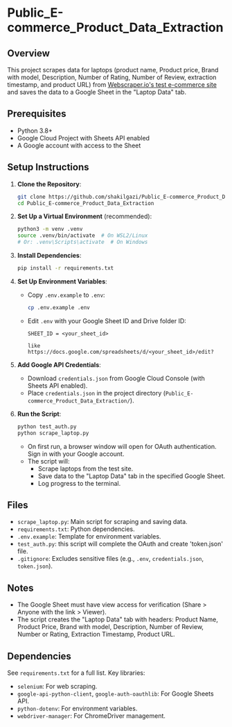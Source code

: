 # Public_E-commerce_Product_Data_Extraction

## Overview

This project scrapes data for laptops (product name, Product price, Brand with model, Description, Number of Rating, Number of Review, extraction timestamp, and product URL) from [Webscraper.io's test e-commerce site](https://webscraper.io/test-sites/e-commerce/allinone/computers/laptops) and saves the data to a Google Sheet in the "Laptop Data" tab.

## Prerequisites

- Python 3.8+
- Google Cloud Project with Sheets API enabled
- A Google account with access to the Sheet

## Setup Instructions

1.  **Clone the Repository**:

    ```bash
    git clone https://github.com/shakilgazi/Public_E-commerce_Product_Data_Extraction.git
    cd Public_E-commerce_Product_Data_Extraction
    ```

2.  **Set Up a Virtual Environment** (recommended):

    ```bash
    python3 -m venv .venv
    source .venv/bin/activate  # On WSL2/Linux
    # Or: .venv\Scripts\activate  # On Windows
    ```

3.  **Install Dependencies**:

    ```bash
    pip install -r requirements.txt
    ```

4.  **Set Up Environment Variables**:

    - Copy `.env.example` to `.env`:
      ```bash
      cp .env.example .env
      ```
    - Edit `.env` with your Google Sheet ID and Drive folder ID:

      ```plaintext
      SHEET_ID = <your_sheet_id>

      like
      https://docs.google.com/spreadsheets/d/<your_sheet_id>/edit?
      ```

5.  **Add Google API Credentials**:

    - Download `credentials.json` from Google Cloud Console (with Sheets API enabled).
    - Place `credentials.json` in the project directory (`Public_E-commerce_Product_Data_Extraction/`).

6.  **Run the Script**:

    ```bash
    python test_auth.py
    python scrape_laptop.py
    ```

    - On first run, a browser window will open for OAuth authentication. Sign in with your Google account.
    - The script will:
      - Scrape laptops from the test site.
      - Save data to the "Laptop Data" tab in the specified Google Sheet.
      - Log progress to the terminal.

## Files

- `scrape_laptop.py`: Main script for scraping and saving data.
- `requirements.txt`: Python dependencies.
- `.env.example`: Template for environment variables.
- `test_auth.py`: this script will complete the OAuth and create 'token.json' file.
- `.gitignore`: Excludes sensitive files (e.g., `.env`, `credentials.json`, `token.json`).

## Notes

- The Google Sheet must have view access for verification (Share > Anyone with the link > Viewer).
- The script creates the "Laptop Data" tab with headers: Product Name, Product Price, Brand with model, Description, Number of Review, Number or Rating, Extraction Timestamp, Product URL.

## Dependencies

See `requirements.txt` for a full list. Key libraries:

- `selenium`: For web scraping.
- `google-api-python-client`, `google-auth-oauthlib`: For Google Sheets API.
- `python-dotenv`: For environment variables.
- `webdriver-manager`: For ChromeDriver management.

